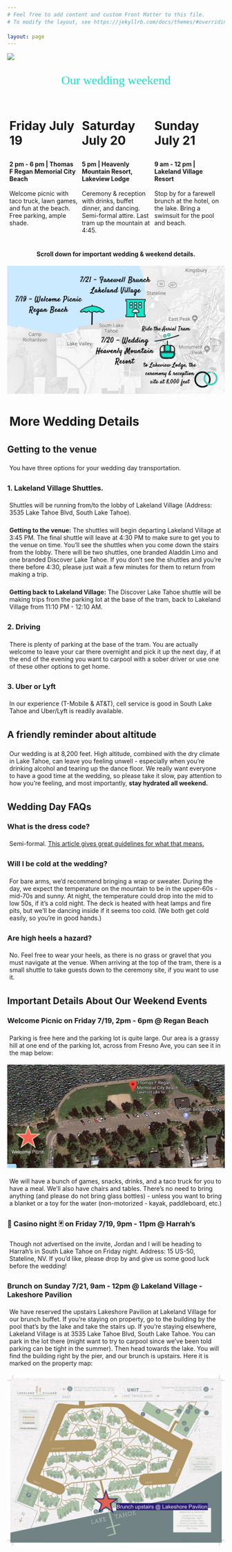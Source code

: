 ```yaml
---
# Feel free to add content and custom Front Matter to this file.
# To modify the layout, see https://jekyllrb.com/docs/themes/#overriding-theme-defaults

layout: page
---
```

<style>
p.first-line {
font-family: 'Satisfy';
font-size: 2em;
color: #18e2c8;
padding: 0px;
}

p {
padding: 5px;
}

h1 {
padding: 5px;
}

.column {
  float: left;
  width: 33.33%;
}

.row:after {
  content: "";
  display: table;
  clear: both;
}

@media screen and (max-width: 600px) {
  .column {
    width: 100%;
  }
}
</style>
<img src="/assets/images/married-card-blurry.png">
<center><p class="first-line">Our wedding weekend</p></center>
<div class="row">
  <div class="column">
  <h1>Friday July 19</h1>
  <p><b>2 pm - 6 pm | Thomas F Regan Memorial City Beach</b>
  <br><br>
  Welcome picnic with taco truck, lawn games, and fun at the beach. Free parking, ample shade.</p> 
  </div>
  <div class="column">
  <h1>Saturday July 20</h1>
  <p><b>5 pm | Heavenly Mountain Resort, Lakeview Lodge</b>
  <br><br>
  Ceremony & reception with drinks, buffet dinner, and dancing. Semi-formal attire. Last tram up the mountain at 4:45.
  </p>
  </div>
  <div class="column">
  <h1>Sunday July 21</h1>
  <p><b>9 am - 12 pm | Lakeland Village Resort</b>
  <br><br>Stop by for a farewell brunch at the hotel, on the lake. Bring a swimsuit for the pool and beach.</p>
  </div>
</div>
<center>
<p><b>Scroll down for important wedding & weekend details.</b></p>
<img src="/assets/images/website-homepage.png">
</center>
<h1>More Wedding Details</h1>

<h2>Getting to the venue</h2>
<p>You have three options for your wedding day transportation.</p>
<h3>1. Lakeland Village Shuttles.</h3>
<p>Shuttles will be running from/to the lobby of Lakeland Village (Address: 3535 Lake Tahoe Blvd, South Lake Tahoe). 
<p><b>Getting to the venue:</b> The shuttles will begin departing Lakeland Village at 3:45 PM. The final shuttle will leave at 4:30 PM to make sure to get you to the venue on time. You’ll see the shuttles when you come down the stairs from the lobby. There will be two shuttles, one branded Aladdin Limo and one branded Discover Lake Tahoe. If you don’t see the shuttles and you’re there before 4:30, please just wait a few minutes for them to return from making a trip.</p>
<p><b>Getting back to Lakeland Village:</b> The Discover Lake Tahoe shuttle will be making trips from the parking lot at the base of the tram, back to Lakeland Village from 11:10 PM - 12:10 AM.</p>
<h3>2. Driving</h3>
<p>There is plenty of parking at the base of the tram. You are actually welcome to leave your car there overnight and pick it up the next day, if at the end of the evening you want to carpool with a sober driver or use one of these other options to get home.</p>
<h3>3. Uber or Lyft</h3>
<p>In our experience (T-Mobile & AT&T), cell service is good in South Lake Tahoe and Uber/Lyft is readily available.</p>

<h2>A friendly reminder about altitude</h2>
<p>Our wedding is at 8,200 feet. High altitude, combined with the dry climate in Lake Tahoe, can leave you feeling unwell - especially when you’re drinking alcohol and tearing up the dance floor. We really want everyone to have a good time at the wedding, so please take it slow, pay attention to how you’re feeling, and most importantly, <b>stay hydrated all weekend.</b></p>

<h2>Wedding Day FAQs</h2>
<h3>What is the dress code?</h3>
<p>Semi-formal. <a href="https://www.thespruce.com/semi-formal-attire-guidelines-1216504">This article gives great guidelines for what that means.</a></p>

<h3>Will I be cold at the wedding?</h3>
<p>For bare arms, we’d recommend bringing a wrap or sweater. During the day, we expect the temperature on the mountain to be in the upper-60s - mid-70s and sunny. At night, the temperature could drop into the mid to low 50s, if it’s a cold night. The deck is heated with heat lamps and fire pits, but we’ll be dancing inside if it seems too cold. (We both get cold easily, so you’re in good hands.)</p>

<h3>Are high heels a hazard?</h3>
<p>No. Feel free to wear your heels, as there is no grass or gravel that you must navigate at the venue. When arriving at the top of the tram, there is a small shuttle to take guests down to the ceremony site, if you want to use it.</p>

<h2>Important Details About Our Weekend Events</h2>

<h3>Welcome Picnic on Friday 7/19, 2pm - 6pm @ Regan Beach</h3>
<p>Parking is free here and the parking lot is quite large. Our area is a grassy hill at one end of the parking lot, across from Fresno Ave, you can see it in the map below:</p>
<img src="/assets/images/picnic_map.png">
<p>We will have a bunch of games, snacks, drinks, and a taco truck for you to have a meal. We’ll also have chairs and tables. There’s no need to bring anything (and please do not bring glass bottles) - unless you want to bring a blanket or a toy for the water (non-motorized - kayak, paddleboard, etc.)</p>

<h3>🎲 Casino night 🃏 on Friday 7/19, 9pm - 11pm @ Harrah’s</h3>
<p>Though not advertised on the invite, Jordan and I will be heading to Harrah’s in South Lake Tahoe on Friday night. Address: 15 US-50, Stateline, NV. If you’d like, please drop by and give us some good luck before the wedding!</p>

<h3>Brunch on Sunday 7/21, 9am - 12pm @ Lakeland Village - Lakeshore Pavilion</h3>
<p>We have reserved the upstairs Lakeshore Pavilion at Lakeland Village for our brunch buffet. If you’re staying on property, go to the building by the pool that’s by the lake and take the stairs up. If you’re staying elsewhere, Lakeland Village is at 3535 Lake Tahoe Blvd, South Lake Tahoe. You can park in the lot there (might want to try to carpool since we’ve been told parking can be tight in the summer). Then head towards the lake. You will find the building right by the pier, and our brunch is upstairs. Here it is marked on the property map:</p>
<img src="/assets/images/brunch_map.jpg">